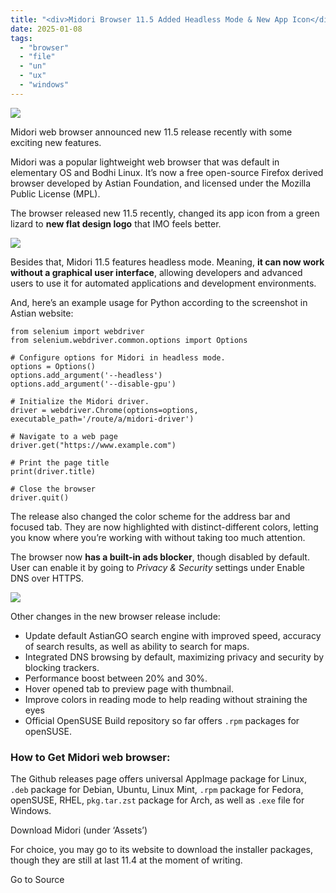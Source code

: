 ```yaml
---
title: "<div>Midori Browser 11.5 Added Headless Mode & New App Icon</div>"
date: 2025-01-08
tags: 
  - "browser"
  - "file"
  - "un"
  - "ux"
  - "windows"
---
```


![](https://ubuntuhandbook.org/wp-content/uploads/2025/01/midora-newicon-250x250.webp)

Midori web browser announced new 11.5 release recently with some exciting new features.

Midori was a popular lightweight web browser that was default in elementary OS and Bodhi Linux. It’s now a free open-source Firefox derived browser developed by Astian Foundation, and licensed under the Mozilla Public License (MPL).

The browser released new 11.5 recently, changed its app icon from a green lizard to **new flat design logo** that IMO feels better.

![](https://ubuntuhandbook.org/wp-content/uploads/2025/01/midori-iconchange-700x270.webp)

Besides that, Midori 11.5 features headless mode. Meaning, **it can now work without a graphical user interface**, allowing developers and advanced users to use it for automated applications and development environments.

And, here’s an example usage for Python according to the screenshot in Astian website:

```
from selenium import webdriver
from selenium.webdriver.common.options import Options

# Configure options for Midori in headless mode.
options = Options()
options.add_argument('--headless')
options.add_argument('--disable-gpu')

# Initialize the Midori driver.
driver = webdriver.Chrome(options=options, executable_path='/route/a/midori-driver')

# Navigate to a web page
driver.get("https://www.example.com")

# Print the page title
print(driver.title)

# Close the browser
driver.quit()
```

The release also changed the color scheme for the address bar and focused tab. They are now highlighted with distinct-different colors, letting you know where you’re working with without taking too much attention.

The browser now **has a built-in ads blocker**, though disabled by default. User can enable it by going to _Privacy & Security_ settings under Enable DNS over HTTPS.

![](https://ubuntuhandbook.org/wp-content/uploads/2025/01/midori-adsblocking-700x431.webp)

Other changes in the new browser release include:

- Update default AstianGO search engine with improved speed, accuracy of search results, as well as ability to search for maps.
- Integrated DNS browsing by default, maximizing privacy and security by blocking trackers.
- Performance boost between 20% and 30%.
- Hover opened tab to preview page with thumbnail.
- Improve colors in reading mode to help reading without straining the eyes
- Official OpenSUSE Build repository so far offers `.rpm` packages for openSUSE.

### How to Get Midori web browser:

The Github releases page offers universal AppImage package for Linux, `.deb` package for Debian, Ubuntu, Linux Mint, `.rpm` package for Fedora, openSUSE, RHEL, `pkg.tar.zst` package for Arch, as well as `.exe` file for Windows.

Download Midori (under ‘Assets’)

For choice, you may go to its website to download the installer packages, though they are still at last 11.4 at the moment of writing.

Go to Source
